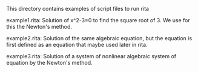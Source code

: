 This directory contains examples of script files to run rita

example1.rita:
Solution of x^2-3=0 to find the square root of 3.
We use for this the Newton's method.

example2.rita:
Solution of the same algebraic equation, but the equation is first defined as an equation
that maybe used later in rita.

example3.rita:
Solution of a system of nonlinear algebraic system of equation by the Newton's method.
